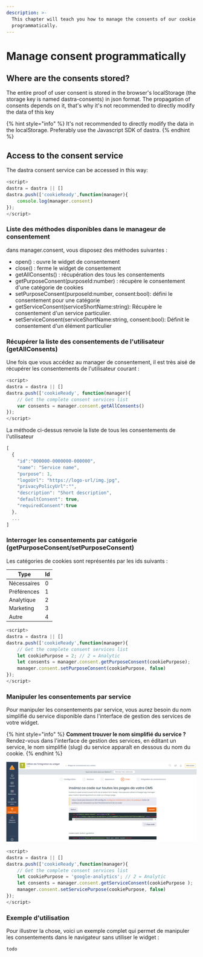 ```yaml
---
description: >-
  This chapter will teach you how to manage the consents of our cookie widget
  programmatically.
---
```


# Manage consent programmatically

## Where are the consents stored?

The entire proof of user consent is stored in the browser's localStorage (the storage key is named dastra-consents) in json format. The propagation of consents depends on it, that's why it's not recommended to directly modify the data of this key

{% hint style="info" %}
It's not recommended to directly modify the data in the localStorage. Preferably use the Javascript SDK of dastra.
{% endhint %}

## Access to the consent service

The dastra consent service can be accessed in this way:

```javascript
<script>
dastra = dastra || []
dastra.push(['cookieReady',function(manager){
    console.log(manager.consent)
});
</script>
```

### Liste des méthodes disponibles dans le manageur de consentement

dans manager.consent, vous disposez des méthodes suivantes :

* open() : ouvre le widget de consentement
* close() : ferme le widget de consentement
* getAllConsents() : récupération des tous les consentements
* getPurposeConsent(purposeId:number) : récupère le consentement d'une catégorie de cookies
* setPurposeConsent(purposeId:number, consent:bool): défini le consentement pour une catégorie
* getServiceConsent(serviceShortName:string): Récupère le consentement d'un service particulier.
* setServiceConsent(serviceShortName:string, consent:bool): Définit le consentement d'un élément particulier

### Récupérer la liste des consentements de l'utilisateur (getAllConsents)

Une fois que vous accédez au manager de consentement, il est très aisé de récupérer les consentements de l'utilisateur courant :

```javascript
<script>
dastra = dastra || []
dastra.push(['cookieReady', function(manager){
    // Get the complete consent services list
    var consents = manager.consent.getAllConsents()
});
</script>
```

La méthode ci-dessus renvoie la liste de tous les consentements de l'utilisateur

```javascript
[
  {
    "id":"000000-0000000-000000",
    "name": "Service name",
    "purpose": 1,
    "logoUrl": "https://logo-url/img.jpg",
    "privacyPolicyUrl":"",
    "description": "Short description",
    "defaultConsent": true,
    "requiredConsent":true
  },
  ...
]
```

### Interroger les consentements par catégorie (getPurposeConsent/setPurposeConsent)

Les catégories de cookies sont représentés par les ids suivants :

| Type        | Id |
| ----------- | -- |
| Nécessaires | 0  |
| Préférences | 1  |
| Analytique  | 2  |
| Marketing   | 3  |
| Autre       | 4  |

```javascript
<script>
dastra = dastra || []
dastra.push(['cookieReady',function(manager){
    // Get the complete consent services list
    let cookiePurpose = 2; // 2 = Analytic
    let consents = manager.consent.getPurposeConsent(cookiePurpose);
    manager.consent.setPurposeConsent(cookiePurpose, false)
});
</script>
```

### Manipuler les consentements par service

Pour manipuler les consentements par service, vous aurez besoin du nom simplifié du service disponible dans l'interface de gestion des services de votre widget.

{% hint style="info" %}
**Comment trouver le nom simplifié du service ?**\
Rendez-vous dans l'interface de gestion des services, en éditant un service, le nom simplifié (slug) du service apparaît en dessous du nom du cookie.
{% endhint %}

![Emplacement du nom du cookies simplifié](<../../../.gitbook/assets/image (79).png>)

```javascript
<script> 
dastra = dastra || []
dastra.push(['cookieReady',function(manager){
    // Get the complete consent services list
    let cookiePurpose = 'google-analytics'; // 2 = Analytic
    let consents = manager.consent.getServiceConsent(cookiePurpose );
    manager.consent.setServicePurpose(cookiePurpose, false)
});
</script>
```

### Exemple d'utilisation

Pour illustrer la chose, voici un exemple complet qui permet de manipuler les consentements dans le navigateur sans utiliser le widget :



```javascript
todo
```

